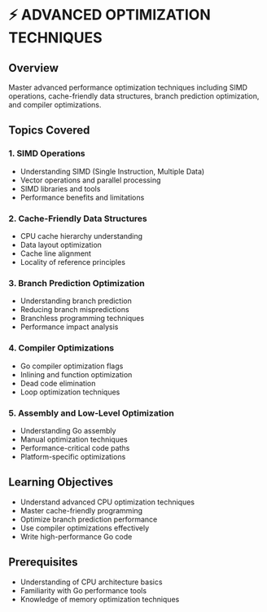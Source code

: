 # ⚡ ADVANCED OPTIMIZATION TECHNIQUES

## Overview
Master advanced performance optimization techniques including SIMD operations, cache-friendly data structures, branch prediction optimization, and compiler optimizations.

## Topics Covered

### 1. SIMD Operations
- Understanding SIMD (Single Instruction, Multiple Data)
- Vector operations and parallel processing
- SIMD libraries and tools
- Performance benefits and limitations

### 2. Cache-Friendly Data Structures
- CPU cache hierarchy understanding
- Data layout optimization
- Cache line alignment
- Locality of reference principles

### 3. Branch Prediction Optimization
- Understanding branch prediction
- Reducing branch mispredictions
- Branchless programming techniques
- Performance impact analysis

### 4. Compiler Optimizations
- Go compiler optimization flags
- Inlining and function optimization
- Dead code elimination
- Loop optimization techniques

### 5. Assembly and Low-Level Optimization
- Understanding Go assembly
- Manual optimization techniques
- Performance-critical code paths
- Platform-specific optimizations

## Learning Objectives
- Understand advanced CPU optimization techniques
- Master cache-friendly programming
- Optimize branch prediction performance
- Use compiler optimizations effectively
- Write high-performance Go code

## Prerequisites
- Understanding of CPU architecture basics
- Familiarity with Go performance tools
- Knowledge of memory optimization techniques
